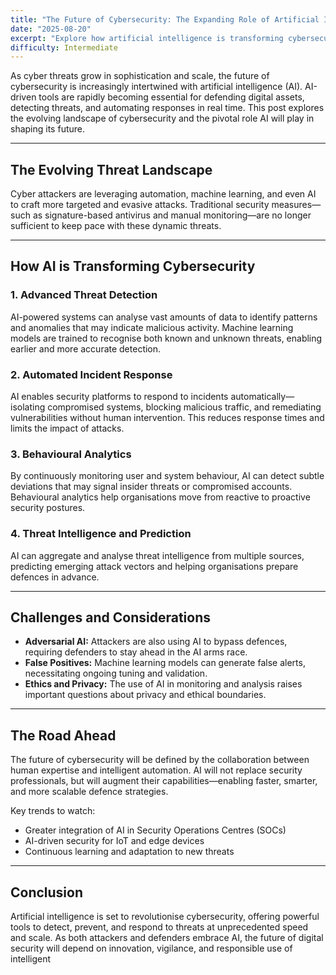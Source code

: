 ```yaml
---
title: "The Future of Cybersecurity: The Expanding Role of Artificial Intelligence"
date: "2025-08-20"
excerpt: "Explore how artificial intelligence is transforming cybersecurity, from threat detection to automated response, and what the future holds for digital defence."
difficulty: Intermediate
---
```


As cyber threats grow in sophistication and scale, the future of cybersecurity is increasingly intertwined with artificial intelligence (AI). AI-driven tools are rapidly becoming essential for defending digital assets, detecting threats, and automating responses in real time. This post explores the evolving landscape of cybersecurity and the pivotal role AI will play in shaping its future.

---

## The Evolving Threat Landscape

Cyber attackers are leveraging automation, machine learning, and even AI to craft more targeted and evasive attacks. Traditional security measures—such as signature-based antivirus and manual monitoring—are no longer sufficient to keep pace with these dynamic threats.

---

## How AI is Transforming Cybersecurity

### 1. Advanced Threat Detection

AI-powered systems can analyse vast amounts of data to identify patterns and anomalies that may indicate malicious activity. Machine learning models are trained to recognise both known and unknown threats, enabling earlier and more accurate detection.

### 2. Automated Incident Response

AI enables security platforms to respond to incidents automatically—isolating compromised systems, blocking malicious traffic, and remediating vulnerabilities without human intervention. This reduces response times and limits the impact of attacks.

### 3. Behavioural Analytics

By continuously monitoring user and system behaviour, AI can detect subtle deviations that may signal insider threats or compromised accounts. Behavioural analytics help organisations move from reactive to proactive security postures.

### 4. Threat Intelligence and Prediction

AI can aggregate and analyse threat intelligence from multiple sources, predicting emerging attack vectors and helping organisations prepare defences in advance.

---

## Challenges and Considerations

- **Adversarial AI:** Attackers are also using AI to bypass defences, requiring defenders to stay ahead in the AI arms race.
- **False Positives:** Machine learning models can generate false alerts, necessitating ongoing tuning and validation.
- **Ethics and Privacy:** The use of AI in monitoring and analysis raises important questions about privacy and ethical boundaries.

---

## The Road Ahead

The future of cybersecurity will be defined by the collaboration between human expertise and intelligent automation. AI will not replace security professionals, but will augment their capabilities—enabling faster, smarter, and more scalable defence strategies.

Key trends to watch:
- Greater integration of AI in Security Operations Centres (SOCs)
- AI-driven security for IoT and edge devices
- Continuous learning and adaptation to new threats

---

## Conclusion

Artificial intelligence is set to revolutionise cybersecurity, offering powerful tools to detect, prevent, and respond to threats at unprecedented speed and scale. As both attackers and defenders embrace AI, the future of digital security will depend on innovation, vigilance, and responsible use of intelligent